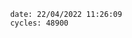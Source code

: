 

                date: 22/04/2022 11:26:09
                cycles: 48900

                         